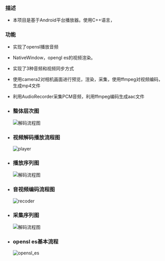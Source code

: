 ### 描述
- 本项目是基于Android平台播放器。使用C++语言，

### 功能
- 实现了opensl播放音频
- NativeWindow，opengl es的视频渲染。
- 实现了3种音频和视频同步方式
- 使用camera2对相机画面进行预览，渲染，采集，使用ffmpeg对视频编码，生成mp4文件
- 利用AudioRecorder采集PCM音频，利用ffmpeg编码生成aac文件


- ### 整体层次图

    ![解码流程图](./doc/整体层次图/entirety.png)
    

- ### 视频解码播放流程图
     ![player](./doc/编解码流程图/player.png)

- ### 播放序列图

    ![解码流程图](./doc/编解码流程图/decoder.png)


- ### 音视频编码流程图
     ![recoder](./doc/编解码流程图/recoder.png)

- ### 采集序列图

    ![解码流程图](./doc/编解码流程图/encoder.png)


- ### opensl es基本流程

    ![opensl_es](./doc/其他/opensl_es.png)
